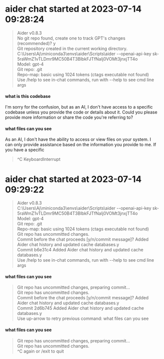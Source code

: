 
# aider chat started at 2023-07-14 09:28:24

> Aider v0.8.3  
> No git repo found, create one to track GPT's changes (recommended)? y  
> Git repository created in the current working directory.  
> C:\Users\Aj\miniconda3\envs\aider\Scripts\aider --openai-api-key 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  
> Model: gpt-4  
> Git repo: .git  
> Repo-map: basic using 1024 tokens (ctags executable not found)  
> Use /help to see in-chat commands, run with --help to see cmd line args  

#### what is this codebase  

I'm sorry for the confusion, but as an AI, I don't have access to a specific codebase unless you provide the code or details about it. Could you please provide more information or share the code you're referring to?


#### what files can you see  

As an AI, I don't have the ability to access or view files on your system. I can only provide assistance based on the information you provide to me. If you have a specific

> ^C KeyboardInterrupt  

# aider chat started at 2023-07-14 09:29:22

> Aider v0.8.3  
> C:\Users\Aj\miniconda3\envs\aider\Scripts\aider --openai-api-key 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  
> Model: gpt-4  
> Git repo: .git  
> Repo-map: basic using 1024 tokens (ctags executable not found)  
> Git repo has uncommitted changes.  
> Commit before the chat proceeds [y/n/commit message]? Added Aider chat history and updated cache databases.y  
> Commit b6e31c4 Added Aider chat history and updated cache databases.y  
> Use /help to see in-chat commands, run with --help to see cmd line args  

#### what files can you see  
> Git repo has uncommitted changes, preparing commit...  
> Git repo has uncommitted changes.  
> Commit before the chat proceeds [y/n/commit message]? Added Aider chat history and updated cache databases.y  
> Commit 2d6b745 Added Aider chat history and updated cache databases.y  
> Use up-arrow to retry previous command: what files can you see  

#### what files can you see  
> Git repo has uncommitted changes, preparing commit...  
> Git repo has uncommitted changes.  
> ^C again or /exit to quit  
